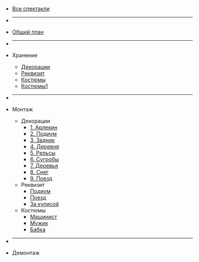 * [Все спектакли](/)

* ___

* [Общий план](perfomances/ehai/)

* ___

* Хранение
  * [Декорации](perfomances/ehai/hranenie/dekoracii.md)
  * [Реквизит](perfomances/ehai/hranenie/rekvizit.md)
  * [Костюмы](perfomances/ehai/hranenie/kostumi.md)
  * [Костюмы1](perfomances/ehai/hranenie/kostumi.md)

* ___

* Монтаж
  * Декорации
    * [1. Арлекин](perfomances/ehai/montaj/dekoracii/arlekin.md)
	* [2. Подиум](perfomances/ehai/montaj/dekoracii/podium.md)
	* [3. Задник](perfomances/ehai/montaj/dekoracii/zadnik.md)
	* [4. Деревня](perfomances/ehai/montaj/dekoracii/derevnya.md)
	* [5. Рельсы](perfomances/ehai/montaj/dekoracii/relsi.md)
	* [6. Сугробы](perfomances/ehai/montaj/dekoracii/sugrobi.md)
	* [7. Деревья](perfomances/ehai/montaj/dekoracii/derevya.md)
	* [8. Снег](perfomances/ehai/montaj/dekoracii/sneg.md)
	* [9. Поезд](perfomances/ehai/montaj/dekoracii/poezd.md)
  * Реквизит
    * [Подиум](perfomances/ehai/montaj/rekvizit/podium.md)
	* [Поезд](perfomances/ehai/montaj/rekvizit/poezd.md)
	* [За кулисой](perfomances/ehai/montaj/rekvizit/kulisa.md)
  * Костюмы
    * [Машинист](perfomances/ehai/montaj/kostumi/mashinist.md)
	* [Мужик](perfomances/ehai/montaj/kostumi/mujik.md)
	* [Бабка](perfomances/ehai/montaj/kostumi/babka.md)

* ___

* Демонтаж